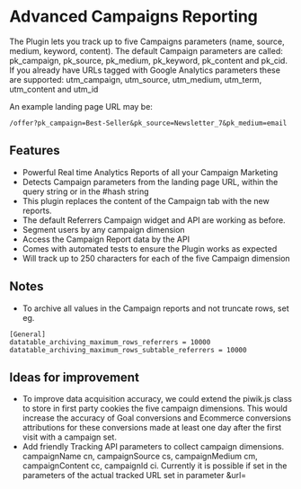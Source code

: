 # Advanced Campaigns Reporting
The Plugin lets you track up to five Campaigns parameters (name, source, medium, keyword, content).
The default Campaign parameters are called: pk_campaign, pk_source, pk_medium, pk_keyword, pk_content and pk_cid.
If you already have URLs tagged with Google Analytics parameters these are supported: utm_campaign, utm_source, utm_medium, utm_term, utm_content and utm_id

An example landing page URL may be:
```
/offer?pk_campaign=Best-Seller&pk_source=Newsletter_7&pk_medium=email
```

## Features
 * Powerful Real time Analytics Reports of all your Campaign Marketing
 * Detects Campaign parameters from the landing page URL, within the query string or in the #hash string
 * This plugin replaces the content of the Campaign tab with the new reports.
 * The default Referrers Campaign widget and API are working as before.
 * Segment users by any campaign dimension
 * Access the Campaign Report data by the API
 * Comes with automated tests to ensure the Plugin works as expected
 * Will track up to 250 characters for each of the five Campaign dimension

## Notes
 * To archive all values in the Campaign reports and not truncate rows, set eg.
```
[General]
datatable_archiving_maximum_rows_referrers = 10000
datatable_archiving_maximum_rows_subtable_referrers = 10000
```

## Ideas for improvement
 * To improve data acquisition accuracy, we could extend the piwik.js class to store in first party cookies
 the five campaign dimensions. This would increase the accuracy of Goal conversions and Ecommerce conversions attributions
 for these conversions made at least one day after the first visit with a campaign set.
 * Add friendly Tracking API parameters to collect campaign dimensions.
 campaignName cn, campaignSource cs, campaignMedium cm, campaignContent cc, campaignId ci.
 Currently it is possible if set in the parameters of the actual tracked URL set in parameter &url=
